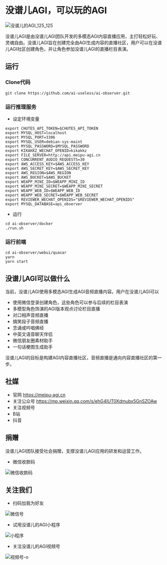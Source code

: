 # 没谱儿AGI，可以玩的AGI
![没谱儿的AGI_125_125](https://github.com/user-attachments/assets/33008d6e-752f-4349-9dc8-cdb2475b0be4)

没谱儿AGI是由没谱儿AGI团队开发的多模态AGI内容直播应用，主打轻松好玩、灵魂自由。没谱儿AGI旨在创建完全由AGI生成内容的直播社区，用户可以在没谱儿AGI社区创建角色，并让角色参加没谱儿AGI的直播栏目表演。

## 运行

### Clone代码

```
git clone https://github.com/ai-useless/ai-observer.git
```

### 运行推理服务

- 设定环境变量

```
export CHUTES_API_TOKEN=$CHUTES_API_TOKEN
export MYSQL_HOST=localhost
export MYSQL_PORT=3306
export MYSQL_USER=debian-sys-maint
export MYSQL_PASSWORD=$MYSQL_PASSWORD
export KIKAKKZ_WECHAT_OPENID=kikakkz
export FILE_SERVER=http://api.meipu-agi.cn
export CONCURRENT_AUDIO_REQUESTS=30
export AWS_ACCESS_KEY=$AWS_ACCESS_KEY
export AWS_SECRET_KEY=$AWS_SECRET_KEY
export AWS_REGION=$AWS_REGION
export AWS_BUCKET=$AWS_BUCKET
export WEAPP_MINI_ID=$WEAPP_MINI_ID
export WEAPP_MINI_SECRET=$WEAPP_MINI_SECRET
export WEAPP_WEB_ID=$WEAPP_WEB_ID
export WEAPP_WEB_SECRET=$WEAPP_WEB_SECRET
export REVIEWER_WECHAT_OPENIDS="$REVIEWER_WECHAT_OPENIDS"
export MYSQL_DATABASE=api_observer
```

- 运行

```
cd ai-observer/docker
./run.sh
```

### 运行前端

```
cd ai-observer/webui/quasar
yarn
yarn start
```

## 没谱儿AGI可以做什么

当前，没谱儿AGI使用多模态AGI生成AGI音频直播内容。用户在没谱儿AGI可以

- 使用微信登录创建角色，这些角色可以参与后续的栏目表演
- 多模型角色饰演的AGI版本观点讨论栏目直播
- 对口相声音频直播
- 搞笑段子音频直播
- 念诵或吟唱佛经
- 中英文语音聊天伴侣
- 微信朋友圈素材助手
- 一句话梗图生成助手

没谱儿AGI的目标是构建AGI内容直播社区，音频直播是通向内容直播社区的第一步。

## 社媒

- 官网 https://meipu-agi.cn
- 关注公众号 https://mp.weixin.qq.com/s/ehG4IUT0Xdmubx5GnSZOAw
- 关注视频号
- B站
- 抖音

## 捐赠

没谱儿AGI团队接受社会捐赠，支撑没谱儿AGI应用的研发和运营工作。

- 微信收款码

![微信收款码](https://github.com/user-attachments/assets/a57d97b8-dc87-4b61-84c3-a82500ea649e)

## 关注我们
- 扫码加我为好友
  
![微信号](https://github.com/user-attachments/assets/41022edc-813a-4852-8313-2a5a1ee70719)


- 试用没谱儿的AGI小程序
  
![小程序](https://github.com/user-attachments/assets/77c27274-db87-4e9d-88bb-ee9eaeff6aa1)


- 关注没谱儿的AGI视频号
  
![视频号-o](https://github.com/user-attachments/assets/3ff18653-ed6d-4dac-ab23-a180f6e537bb)

